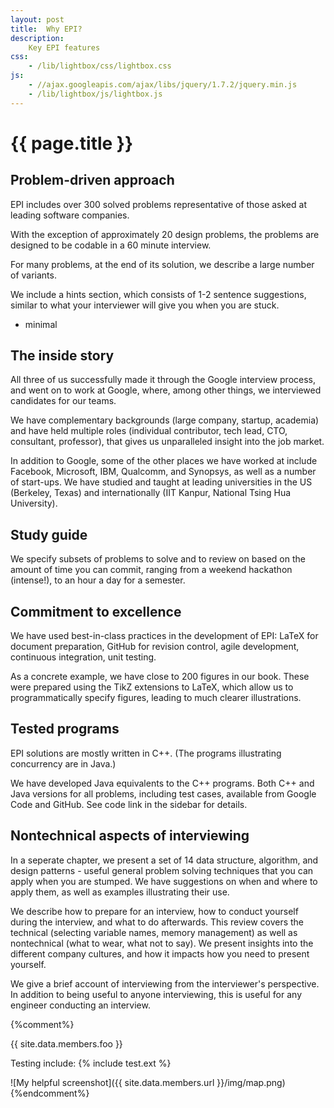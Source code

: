 ```yaml
---
layout: post
title:  Why EPI?
description:
    Key EPI features
css:
    - /lib/lightbox/css/lightbox.css
js:
    - //ajax.googleapis.com/ajax/libs/jquery/1.7.2/jquery.min.js
    - /lib/lightbox/js/lightbox.js
---
```


{{ page.title }}
================

<h2>Problem-driven approach</h2>
EPI includes over 300 solved problems 
representative of those asked at leading software companies. 
<p>
With the exception of approximately 20 design problems, the
problems are designed to be codable in a 60 minute interview.
<p>
For many problems, at the end of its solution, 
we describe a large number of variants. 
<p>
We include a hints section, which consists of 1-2 sentence 
suggestions, similar to what your interviewer will give you when you are stuck.
<p>

<ul>
<li> minimal
</ul>


<h2>The inside story</h2>

All three of us successfully made it through the Google interview process, and went on to 
work at Google, where, among other things, we interviewed candidates for our teams.
<p>
We have complementary backgrounds  (large company, startup, academia) 
and have held multiple roles (individual contributor, tech lead, CTO, consultant, professor), 
that gives us unparalleled insight into the job market.
<p>
In addition to Google, some of the other places we have worked at include 
Facebook, Microsoft, IBM, Qualcomm, and Synopsys, as well as a number of start-ups. 
We have studied and taught at leading universities in the US (Berkeley, Texas) and 
internationally (IIT Kanpur, National Tsing Hua University).
<p>

<h2>Study guide</h2>

We specify subsets of problems to solve and to review on based on the amount of time you
can commit, ranging from a weekend hackathon (intense!), to an hour a day for a semester.
<p>

<h2>Commitment to excellence</h2>
We have used best-in-class practices in the development of EPI: LaTeX for document
preparation, GitHub for revision control, agile development, continuous integration, unit testing.
<p>
<p>
As a concrete example, we have close to 200 figures in our book. These
were prepared using the TikZ extensions to LaTeX, which allow us to programmatically
specify figures, leading to much clearer illustrations.
<p>

<h2>Tested programs</h2>
EPI solutions are mostly written in C++. (The programs illustrating concurrency
are in Java.)
<p>

We have developed Java equivalents to the C++ programs. Both
C++ and Java versions for all problems, including test cases,
available from Google Code and GitHub. See code link in the sidebar for details.

<h2>Nontechnical aspects of interviewing</h2>

In a seperate chapter, we present a set of 14 data structure, algorithm, and design patterns - 
useful general problem solving techniques that you can apply when you are stumped. We
have suggestions on when and where to apply them, as well as examples illustrating their use.
<p>

We describe how to prepare for an interview, how to conduct yourself
during the interview, and what to do afterwards. This review covers the
technical (selecting variable names, memory management)
as well as nontechnical (what to wear, what not to say).
We present insights into
the different company cultures, and how it impacts how you need to present yourself.
<p>

We give a brief account of interviewing from the interviewer's  perspective. 
In addition to being useful to anyone interviewing, this is useful for any
engineer conducting an interview.
<p>


{%comment%}

{{ site.data.members.foo }}

Testing include: {% include test.ext %}

![My helpful screenshot]({{ site.data.members.url }}/img/map.png)
{%endcomment%}
